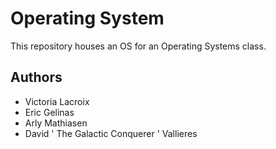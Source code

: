 # Operating System

This repository houses an OS for an Operating Systems class.

## Authors

- Victoria Lacroix
- Eric Gelinas
- Arly Mathiasen
- David ' The Galactic Conquerer ' Vallieres